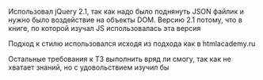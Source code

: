 Использовал jQuery 2.1, так как надо было поднянуть JSON файлик и нужно было воздействие на объекты DOM. Версию 2.1 потому, что в книге, по которой изучал JS использовалась эта версия

Подход к стилю использовался исходя из подхода как в htmlacademy.ru

Остальные требования к ТЗ выполнить вряд ли смогу, так как не хватает знаний, но с удовольствием изучил бы
